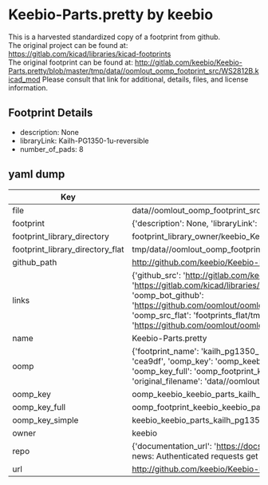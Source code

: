 # Keebio-Parts.pretty by keebio  
This is a harvested standardized copy of a footprint from github.  
The original project can be found at:  
https://gitlab.com/kicad/libraries/kicad-footprints  
The original footprint can be found at:
http://gitlab.com/keebio/Keebio-Parts.pretty/blob/master/tmp/data//oomlout_oomp_footprint_src/WS2812B.kicad_mod
Please consult that link for additional, details, files, and license information.  
## Footprint Details
* description: None  
* libraryLink: Kailh-PG1350-1u-reversible  
* number_of_pads: 8  
## yaml dump  
| Key | Value |  
| --- | --- |  
| file | data//oomlout_oomp_footprint_src/Keebio-Parts.pretty/Kailh-PG1350-1u-reversible.kicad_mod |  
| footprint | {'description': None, 'libraryLink': 'Kailh-PG1350-1u-reversible', 'number_of_pads': 8} |  
| footprint_library_directory | footprint_library_owner/keebio_Keebio-Parts.pretty |  
| footprint_library_directory_flat | tmp/data//oomlout_oomp_footprint_src/footprints_flat/keebio_keebio_parts_kailh_pg1350_1u_reversible/working |  
| github_path | http://github.com/keebio/Keebio-Parts.pretty/blob/master/tmp/data//oomlout_oomp_footprint_src/Kailh-PG1350-1u-reversible.kicad_mod |  
| links | {'github_src': 'http://gitlab.com/keebio/Keebio-Parts.pretty/blob/master/tmp/data//oomlout_oomp_footprint_src/WS2812B.kicad_mod', 'github_src_repo': 'https://gitlab.com/kicad/libraries/kicad-footprints', 'oomp_bot': 'tmp/data//oomlout_oomp_footprint_src/footprints/keebio_keebio_parts_kailh_pg1350_1u_reversible/working', 'oomp_bot_github': 'https://github.com/oomlout/oomlout_oomp_footprint_bot/tree/main/tmp/data//oomlout_oomp_footprint_src/footprints/keebio_keebio_parts_kailh_pg1350_1u_reversible/working', 'oomp_src_flat': 'footprints_flat/tmp/data//oomlout_oomp_footprint_src/footprints_flat/keebio_keebio_parts_kailh_pg1350_1u_reversible/working', 'oomp_src_flat_github': 'https://github.com/oomlout/oomlout_oomp_footprint_src/tree/main/tmp/data//oomlout_oomp_footprint_src/footprints_flat/keebio_keebio_parts_kailh_pg1350_1u_reversible/working'} |  
| name | Keebio-Parts.pretty |  
| oomp | {'footprint_name': 'kailh_pg1350_1u_reversible', 'library_name': 'keebio_parts', 'md5': 'cea9df01fef369879b832f57a8f0c4fd', 'md5_10': 'cea9df01fe', 'md5_5': 'cea9d', 'md5_6': 'cea9df', 'oomp_key': 'oomp_keebio_keebio_parts_kailh_pg1350_1u_reversible', 'oomp_key_extra': 'oomp_footprint_keebio_keebio_parts_kailh_pg1350_1u_reversible', 'oomp_key_full': 'oomp_footprint_keebio_keebio_parts_kailh_pg1350_1u_reversible_cea9df', 'oomp_key_simple': 'keebio_keebio_parts_kailh_pg1350_1u_reversible', 'original_filename': 'data//oomlout_oomp_footprint_src/Keebio-Parts.pretty/Kailh-PG1350-1u-reversible.kicad_mod', 'owner_name': 'keebio'} |  
| oomp_key | oomp_keebio_keebio_parts_kailh_pg1350_1u_reversible |  
| oomp_key_full | oomp_footprint_keebio_keebio_parts_kailh_pg1350_1u_reversible |  
| oomp_key_simple | keebio_keebio_parts_kailh_pg1350_1u_reversible |  
| owner | keebio |  
| repo | {'documentation_url': 'https://docs.github.com/rest/overview/resources-in-the-rest-api#rate-limiting', 'message': "API rate limit exceeded for 84.66.142.224. (But here's the good news: Authenticated requests get a higher rate limit. Check out the documentation for more details.)"} |  
| url | http://github.com/keebio/Keebio-Parts.pretty |  

